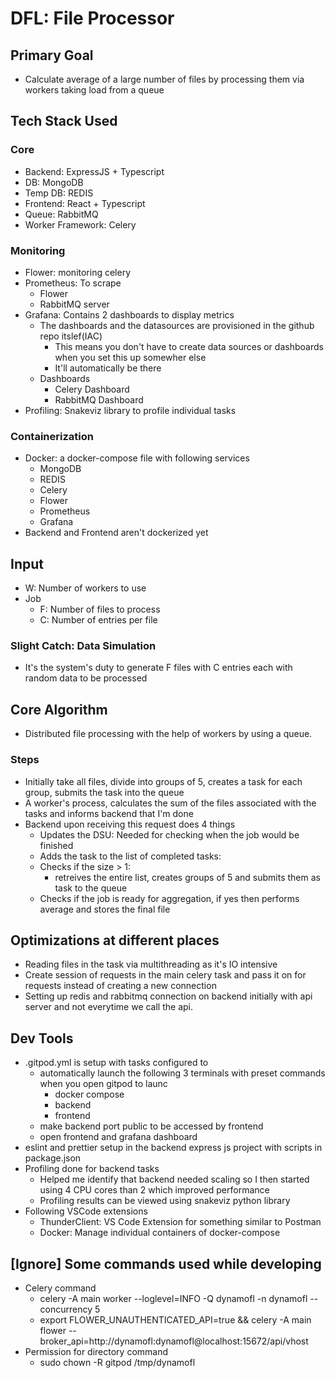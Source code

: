 # DFL: File Processor

## Primary Goal
- Calculate average of a large number of files by processing them via workers taking load from a queue

## Tech Stack Used
### Core
- Backend: ExpressJS + Typescript
- DB: MongoDB
- Temp DB: REDIS
- Frontend: React + Typescript
- Queue: RabbitMQ
- Worker Framework: Celery

### Monitoring
- Flower: monitoring celery
- Prometheus: To scrape
    - Flower
    - RabbitMQ server
- Grafana: Contains 2 dashboards to display metrics
    - The dashboards and the datasources are provisioned in the github repo itslef(IAC)
        - This means you don't have to create data sources or dashboards when you set this up somewher else
        - It'll automatically be there
    - Dashboards
        - Celery Dashboard
        - RabbitMQ Dashboard
- Profiling: Snakeviz library to profile individual tasks

### Containerization
- Docker: a docker-compose file with following services
    - MongoDB
    - REDIS
    - Celery
    - Flower
    - Prometheus
    - Grafana
- Backend and Frontend aren't dockerized yet


## Input
- W: Number of workers to use
- Job
    - F: Number of files to process
    - C: Number of entries per file
### Slight Catch: Data Simulation
- It's the system's duty to generate F files with C entries each with random data to be processed


## Core Algorithm
- Distributed file processing with the help of workers by using a queue.

### Steps
- Initially take all files, divide into groups of 5, creates a task for each group, submits the task into the queue
- A worker's process, calculates the sum of the files associated with the tasks and informs backend that I'm done
- Backend upon receiving this request does 4 things
    - Updates the DSU: Needed for checking when the job would be finished
    - Adds the task to the list of completed tasks:
    - Checks if the size > 1:
        - retreives the entire list, creates groups of 5 and submits them as task to the queue
    - Checks if the job is ready for aggregation, if yes then performs average and stores the final file

## Optimizations at different places
- Reading files in the task via multithreading as it's IO intensive
- Create session of requests in the main celery task and pass it on for requests instead of creating a new connection
- Setting up redis and rabbitmq connection on backend initially with api server and not everytime we call the api.

## Dev Tools
- .gitpod.yml is setup with tasks configured to
    - automatically launch the following 3 terminals with preset commands when you open gitpod to launc
        - docker compose
        - backend
        - frontend
    - make backend port public to be accessed by frontend
    - open frontend and grafana dashboard
- eslint and prettier setup in the backend express js project with scripts in package.json
- Profiling done for backend tasks
    - Helped me identify that backend needed scaling so I then started using 4 CPU cores than 2 which improved performance
    - Profiling results can be viewed using snakeviz python library
- Following VSCode extensions
    - ThunderClient: VS Code Extension for something similar to Postman
    - Docker: Manage individual containers of docker-compose


## [Ignore] Some commands used while developing
- Celery command
    - celery -A main worker --loglevel=INFO -Q dynamofl -n dynamofl --concurrency 5
    - export FLOWER_UNAUTHENTICATED_API=true && celery -A main flower --broker_api=http://dynamofl:dynamofl@localhost:15672/api/vhost
- Permission for directory command
    - sudo chown -R gitpod /tmp/dynamofl